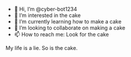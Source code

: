 - 👋 Hi, I’m @cyber-bot1234
- 👀 I’m interested in the cake
- 🌱 I’m currently learning how to make a cake
- 💞️ I’m looking to collaborate on making a cake
- 📫 How to reach me: Look for the cake

My life is a lie. So is the cake.

<!---
cyber-bot1234/cyber-bot1234 is a ✨ special ✨ repository because its `README.md` (this file) appears on your GitHub profile.
You can click the Preview link to take a look at your changes.
--->
